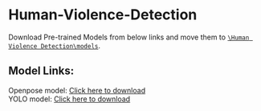 # Human-Violence-Detection

Download Pre-trained Models from below links and move them to [`\Human Violence Detection\models`](https://github.com/TheAnkurGoswami/Human-Violence-Detection/tree/master/models).
## Model Links:
Openpose model: [Click here to download](https://drive.google.com/file/d/1YuJB9I7F1plPab3vjmiwqkRH_c7-aVKQ/view?usp=sharing)<br>
YOLO model: [Click here to download](https://drive.google.com/file/d/14ufVFdTUgYO__KrDdsLKBPUmMhuLaXUx/view?usp=sharing)
